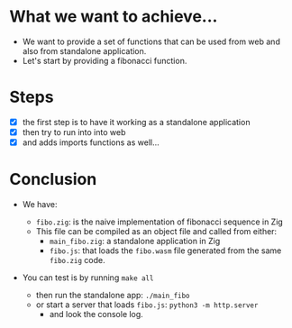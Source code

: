 # What we want to achieve...

- We want to provide a set of functions that can be used from web and also from standalone application.
- Let's start by providing a fibonacci function.

# Steps

- [x] the first step is to have it working as a standalone application
- [x] then try to run into into web
- [x] and adds imports functions as well...

# Conclusion

- We have:
    - `fibo.zig`: is the naive implementation of fibonacci sequence in Zig
    - This file can be compiled as an object file and called from either:
        - `main_fibo.zig`: a standalone application in Zig
        - `fibo.js`: that loads the `fibo.wasm` file generated from the same `fibo.zig` code.

- You can test is by running `make all`
    - then run the standalone app: `./main_fibo`
    - or start a server that loads `fibo.js`: `python3 -m http.server`
        - and look the console log.

